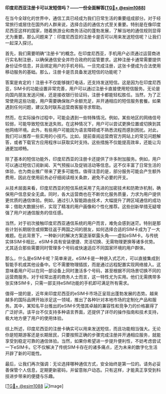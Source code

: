**印度尼西亚注册卡可以发短信吗？——一份全面解答[[TG💪+ @esim1088](https://t.me/s/esim1088)]**

在当今全球化的世界中，通信工具已经成为我们日常生活的重要组成部分。对于经常旅行或居住在国外的人群来说，选择合适的通信方式至关重要。特别是在像印度尼西亚这样的国家，随着旅游业和商务活动的蓬勃发展，了解当地的通信规则显得尤为重要。那么问题来了：印度尼西亚的注册卡是否可以用来发送短信呢？让我们一起深入探讨。

首先，我们需要明确“注册卡”的概念。在印度尼西亚，手机用户必须通过运营商进行实名制注册，以确保通信安全并符合政府的监管要求。这种注册卡通常需要提供身份证件信息，并且绑定用户的手机号码。一旦完成注册，这张卡便成为合法使用移动服务的基础。那么，注册卡是否具备发送短信的功能呢？

答案是肯定的！注册卡不仅能够拨打电话，还支持发送短信。这是因为在印度尼西亚，SIM卡的功能设置非常完善，用户可以通过注册卡直接使用短信服务。无论是向国内朋友发送问候，还是接收银行验证码，注册卡都能轻松胜任。当然，为了正常使用这些功能，用户需要确保账户余额充足，并开通相应的短信服务套餐。如果遇到任何问题，建议及时联系运营商客服寻求帮助。

然而，在实际操作过程中，可能会遇到一些特殊情况。例如，某些地区的网络信号较弱，可能导致短信发送失败。在这种情况下，用户可以尝试更换位置或切换到其他网络环境。此外，有些用户可能因为语言障碍或不熟悉流程而感到困扰。对此，我们可以推荐一些实用的小技巧。比如，提前查阅运营商官方网站上的常见问题解答，或者下载官方应用程序以获取实时支持。这些措施不仅能提高效率，还能让沟通更加顺畅。

除了基本的短信功能外，印度尼西亚的注册卡还提供了许多附加服务。例如，用户可以通过短信订阅新闻、天气预报以及促销活动等信息。这不仅丰富了日常生活的体验，也为商业推广带来了更多可能性。值得注意的是，部分服务可能会产生额外费用，因此在使用前务必仔细阅读相关条款，避免不必要的开支。

从技术层面来看，印度尼西亚的短信系统采用了先进的加密技术和防欺诈机制，确保用户信息安全无虞。同时，各大运营商也在不断优化服务质量，力求为用户提供更优质的通信体验。例如，通过引入智能路由技术，大幅提升了跨区域通信的成功率；借助大数据分析，实现了精准的用户画像和个性化推荐。这些创新举措无疑增强了用户对通信服务的信任感。

当然，对于初次接触印度尼西亚通信系统的用户而言，难免会感到迷茫。特别是那些计划长期居住或频繁往返于两国之间的朋友，如何选择合适的SIM卡成为了一大难题。在此背景下，一种新兴的解决方案逐渐崭露头角——虚拟eSIM卡。与传统实体SIM卡相比，eSIM卡具有安装便捷、灵活切换、无需物理更换等诸多优势。尤其适合那些需要同时管理多个号码或快速适应不同国家环境的用户群体。

那么，什么是eSIM卡呢？简单来说，eSIM卡是一种嵌入式芯片，可以直接集成到智能手机或其他设备中。它不需要物理插拔，而是通过远程配置实现网络接入。这意味着用户可以在同一部设备上同时激活多个号码，甚至根据不同场景切换不同的运营商服务。对于经常出差的商务人士而言，这一特性尤为实用。他们无需携带多张实体SIM卡，只需一部支持eSIM功能的手机即可满足所有需求。

值得一提的是，近年来印度尼西亚的eSIM卡市场正呈现出蓬勃发展的态势。越来越多的国际品牌开始涉足这一领域，推出了各种针对本地市场的定制化产品和服务。其中，某知名平台推出的eSIM卡凭借其卓越的兼容性和竞争力的价格赢得了广泛好评。该平台不仅支持多种语言界面，还提供了详尽的操作指南和技术支持，极大地方便了用户的使用体验。

综上所述，印度尼西亚的注册卡确实可以用来发送短信，而且功能相当强大。无论你是短期游客还是长期居民，只要按照正确的步骤完成注册并开通相应服务，就能享受到稳定可靠的通信体验。当然，如果你希望进一步提升便利性，不妨考虑尝试一下eSIM卡。它不仅解决了传统SIM卡存在的诸多痛点，还为未来的数字化生活开辟了新的可能性。

最后，让我们再次强调：无论选择哪种通信方式，安全始终是第一位的。请务必妥善保管个人信息，定期更新密码，并留意账户动态。只有这样，才能真正享受到科技进步带来的便捷与乐趣。

[[TG💪+ @esim1088](https://t.me/s/esim1088) ![Image](https://i.postimg.cc/4NQfJmqS/Snipaste-2025-05-13-00-14-12.png)]
